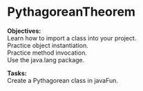 # PythagoreanTheorem

<b> Objectives:</b><br>
Learn how to import a class into your project.
<br>
Practice object instantiation.
<br>
Practice method invocation.
<br>
Use the java.lang package.

<b> Tasks:</b><br>
Create a Pythagorean class in javaFun.
